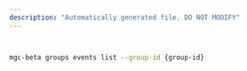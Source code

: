 ```yaml
---
description: "Automatically generated file. DO NOT MODIFY"
---
```


```bash


mgc-beta groups events list --group-id {group-id}

```